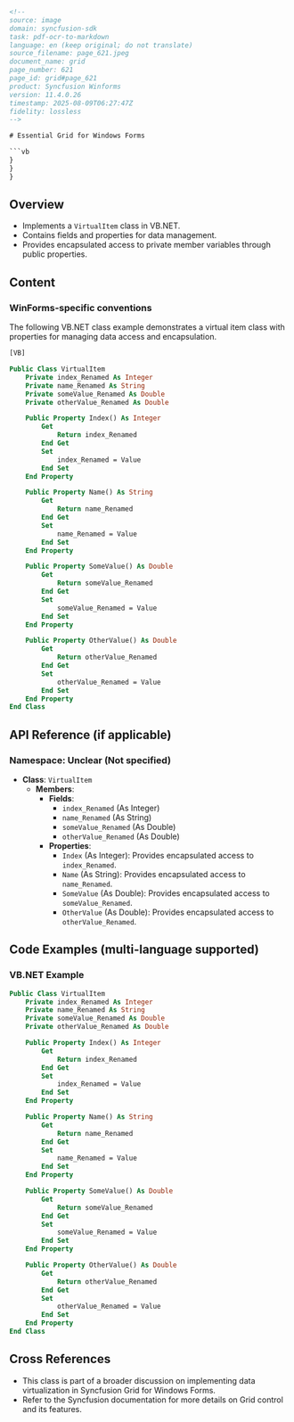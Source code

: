 ```html
<!-- 
source: image
domain: syncfusion-sdk
task: pdf-ocr-to-markdown
language: en (keep original; do not translate)
source_filename: page_621.jpeg
document_name: grid
page_number: 621
page_id: grid#page_621
product: Syncfusion Winforms
version: 11.4.0.26
timestamp: 2025-08-09T06:27:47Z
fidelity: lossless
-->

# Essential Grid for Windows Forms

```vb
}
}
}
```

## Overview

- Implements a `VirtualItem` class in VB.NET.
- Contains fields and properties for data management.
- Provides encapsulated access to private member variables through public properties.

## Content

### WinForms-specific conventions
The following VB.NET class example demonstrates a virtual item class with properties for managing data access and encapsulation.

```vb
[VB]

Public Class VirtualItem
    Private index_Renamed As Integer
    Private name_Renamed As String
    Private someValue_Renamed As Double
    Private otherValue_Renamed As Double

    Public Property Index() As Integer
        Get
            Return index_Renamed
        End Get
        Set
            index_Renamed = Value
        End Set
    End Property

    Public Property Name() As String
        Get
            Return name_Renamed
        End Get
        Set
            name_Renamed = Value
        End Set
    End Property

    Public Property SomeValue() As Double
        Get
            Return someValue_Renamed
        End Get
        Set
            someValue_Renamed = Value
        End Set
    End Property

    Public Property OtherValue() As Double
        Get
            Return otherValue_Renamed
        End Get
        Set
            otherValue_Renamed = Value
        End Set
    End Property
End Class
```

## API Reference (if applicable)

### Namespace: Unclear (Not specified)
- **Class**: `VirtualItem`
  - **Members**:
    - **Fields**:
      - `index_Renamed` (As Integer)
      - `name_Renamed` (As String)
      - `someValue_Renamed` (As Double)
      - `otherValue_Renamed` (As Double)
    - **Properties**:
      - `Index` (As Integer): Provides encapsulated access to `index_Renamed`.
      - `Name` (As String): Provides encapsulated access to `name_Renamed`.
      - `SomeValue` (As Double): Provides encapsulated access to `someValue_Renamed`.
      - `OtherValue` (As Double): Provides encapsulated access to `otherValue_Renamed`.

## Code Examples (multi-language supported)

### VB.NET Example

```vb
Public Class VirtualItem
    Private index_Renamed As Integer
    Private name_Renamed As String
    Private someValue_Renamed As Double
    Private otherValue_Renamed As Double

    Public Property Index() As Integer
        Get
            Return index_Renamed
        End Get
        Set
            index_Renamed = Value
        End Set
    End Property

    Public Property Name() As String
        Get
            Return name_Renamed
        End Get
        Set
            name_Renamed = Value
        End Set
    End Property

    Public Property SomeValue() As Double
        Get
            Return someValue_Renamed
        End Get
        Set
            someValue_Renamed = Value
        End Set
    End Property

    Public Property OtherValue() As Double
        Get
            Return otherValue_Renamed
        End Get
        Set
            otherValue_Renamed = Value
        End Set
    End Property
End Class
```

## Cross References

- This class is part of a broader discussion on implementing data virtualization in Syncfusion Grid for Windows Forms.
- Refer to the Syncfusion documentation for more details on Grid control and its features.

<!-- tags: [Syncfusion, WinForms, Grid, VirtualItem, data encapsulation, property management] keywords: [VirtualItem, Index, Name, SomeValue, OtherValue, data virtualization, encapsulation] -->
```